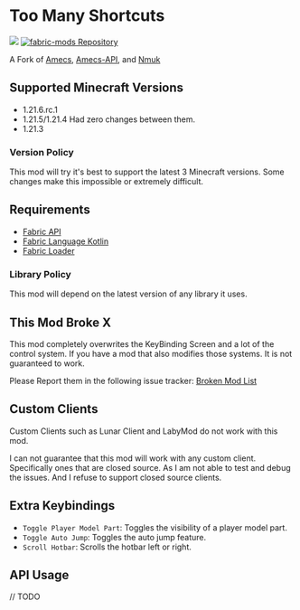 # Too Many Shortcuts
[![](https://dcbadge.limes.pink/api/server/sVfVTh4wTc)](https://discord.gg/sVfVTh4wTc)
[![fabric-mods Repository](https://repo.kingtux.dev/badge/public/fabric-mods)](https://repo.kingtux.dev/page/repository/f609cacd-e7de-41a2-8a4b-6f055b550969)


A Fork of [Amecs](https://github.com/Siphalor/amecs), [Amecs-API](https://github.com/Siphalor/amecs-api), and [Nmuk](https://github.com/Siphalor/nmuk)
## Supported Minecraft Versions
-  1.21.6.rc.1
-  1.21.5/1.21.4 Had zero changes between them.
-  1.21.3
### Version Policy
This mod will try it's best to support the latest 3 Minecraft versions. 
Some changes make this impossible or extremely difficult.
## Requirements
- [Fabric API](https://modrinth.com/mod/fabric-api)
- [Fabric Language Kotlin](https://modrinth.com/mod/fabric-language-kotlin)
- [Fabric Loader](https://modrinth.com/mod/fabric-loader) 

### Library Policy

This mod will depend on the latest version of any library it uses. 

## This Mod Broke X

This mod completely overwrites the KeyBinding Screen and a lot of the control system. 
If you have a mod that also modifies those systems. It is not guaranteed to work.

Please Report them in the following issue tracker: [Broken Mod List](https://github.com/wyatt-herkamp/too-many-shortcuts/issues/35)

## Custom Clients
Custom Clients such as Lunar Client and LabyMod do not work with this mod.

I can not guarantee that this mod will work with any custom client. 
Specifically ones that are closed source. As I am not able to test and debug the issues. 
And I refuse to support closed source clients.

## Extra Keybindings
- `Toggle Player Model Part`: Toggles the visibility of a player model part.
- `Toggle Auto Jump`: Toggles the auto jump feature.
- `Scroll Hotbar`: Scrolls the hotbar left or right.

## API Usage

// TODO
